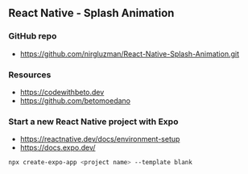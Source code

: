 ## React Native - Splash Animation

### GitHub repo

- https://github.com/nirgluzman/React-Native-Splash-Animation.git

### Resources

- https://codewithbeto.dev
- https://github.com/betomoedano

### Start a new React Native project with Expo

- https://reactnative.dev/docs/environment-setup
- https://docs.expo.dev/

```bash
npx create-expo-app <project name> --template blank
```
